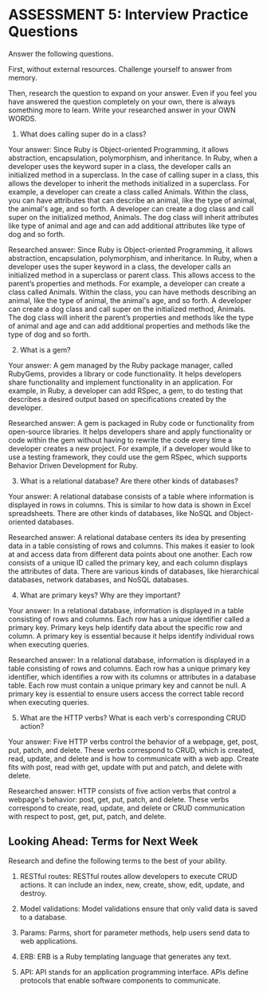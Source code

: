 # ASSESSMENT 5: Interview Practice Questions

Answer the following questions.

First, without external resources. Challenge yourself to answer from memory.

Then, research the question to expand on your answer. Even if you feel you have answered the question completely on your own, there is always something more to learn. Write your researched answer in your OWN WORDS.

1. What does calling super do in a class?

Your answer: Since Ruby is Object-oriented Programming, it allows abstraction, encapsulation, polymorphism, and inheritance. In Ruby, when a developer uses the keyword super in a class, the developer calls an initialized method in a superclass. In the case of calling super in a class, this allows the developer to inherit the methods initialized in a superclass.  For example, a developer can create a class called Animals.  Within the class, you can have attributes that can describe an animal, like the type of animal, the animal's age, and so forth.  A developer can create a dog class and call super on the initialized method, Animals.  The dog class will inherit attributes like type of animal and age and can add additional attributes like type of dog and so forth.

Researched answer: Since Ruby is Object-oriented Programming, it allows abstraction, encapsulation, polymorphism, and inheritance. In Ruby, when a developer uses the super keyword in a class, the developer calls an initialized method in a superclass or parent class. This allows access to the parent’s properties and methods.  For example, a developer can create a class called Animals.  Within the class, you can have methods describing an animal, like the type of animal, the animal's age, and so forth.  A developer can create a dog class and call super on the initialized method, Animals.  The dog class will inherit the parent’s properties and methods like the type of animal and age and can add additional properties and methods like the type of dog and so forth.

2. What is a gem?

Your answer: A gem managed by the Ruby package manager, called RubyGems, provides a library or code functionality.  It helps developers share functionality and implement functionality in an application.  For example, in Ruby, a developer can add RSpec, a gem, to do testing that describes a desired output based on specifications created by the developer.

Researched answer: A gem is packaged in Ruby code or functionality from open-source libraries.  It helps developers share and apply functionality or code within the gem without having to rewrite the code every time a developer creates a new project.  For example, if a developer would like to use a testing framework, they could use the gem RSpec, which supports Behavior Driven Development for Ruby.

3. What is a relational database? Are there other kinds of databases?

Your answer: A relational database consists of a table where information is displayed in rows in columns.  This is similar to how data is shown in Excel spreadsheets.  There are other kinds of databases, like NoSQL and Object-oriented databases.

Researched answer: A relational database centers its idea by presenting data in a table consisting of rows and columns.  This makes it easier to look at and access data from different data points about one another.  Each row consists of a unique ID called the primary key, and each column displays the attributes of data.  There are various kinds of databases, like hierarchical databases, network databases, and NoSQL databases.

4. What are primary keys? Why are they important?

Your answer: In a relational database, information is displayed in a table consisting of rows and columns.  Each row has a unique identifier called a primary key.  Primary keys help identify data about the specific row and column.  A primary key is essential because it helps identify individual rows when executing queries.

Researched answer: In a relational database, information is displayed in a table consisting of rows and columns.  Each row has a unique primary key identifier, which identifies a row with its columns or attributes in a database table. Each row must contain a unique primary key and cannot be null. A primary key is essential to ensure users access the correct table record when executing queries.

5. What are the HTTP verbs? What is each verb's corresponding CRUD action?

Your answer: Five HTTP verbs control the behavior of a webpage, get, post, put, patch, and delete.  These verbs correspond to CRUD, which is created, read, update, and delete and is how to communicate with a web app.  Create fits with post, read with get, update with put and patch, and delete with delete.

Researched answer: HTTP consists of five action verbs that control a webpage's behavior: post, get, put, patch, and delete.  These verbs correspond to create, read, update, and delete or CRUD communication with respect to post, get, put, patch, and delete.

## Looking Ahead: Terms for Next Week

Research and define the following terms to the best of your ability.

1. RESTful routes: RESTful routes allow developers to execute CRUD actions.  It can include  an index, new, create, show, edit, update, and destroy.

2. Model validations: Model validations ensure that only valid data is saved to a database.

3. Params: Parms, short for parameter methods, help users send data to web applications.

4. ERB: ERB is a Ruby templating language that generates any text.

5. API: API stands for an application programming interface.  APIs define protocols that enable software components to communicate.
